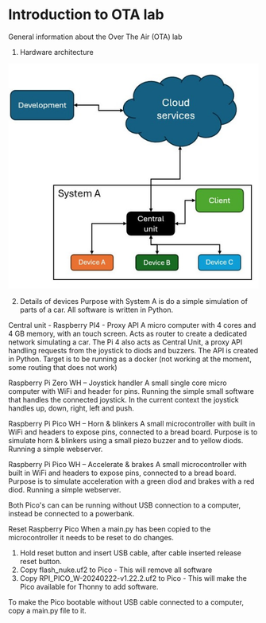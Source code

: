 # Introduction to OTA lab
General information about the Over The Air (OTA) lab

1. Hardware architecture
   
![Architecture](/architecture.jpg?raw=true "Architecture")

2. Details of devices
Purpose with System A is do a simple simulation of parts of a car.
All software is written in Python.

Central unit - Raspberry PI4 - Proxy API
A micro computer with 4 cores and 4 GB memory, with an touch screen. Acts as router to create a dedicated network simulating a car.
The Pi 4 also acts as Central Unit, a proxy API handling requests from the joystick to diods and buzzers.
The API is created in Python. Target is to be running as a docker (not working at the moment, some routing that does not work)

Raspberry Pi Zero WH – ​Joystick handler
A small single core micro computer with WiFi and header for pins.
Running the simple small software that handles the connected joystick.
In the current context the joystick handles up, down, right, left and push.

Raspberry Pi Pico WH – ​Horn & blinkers
A small microcontroller with built in WiFi and headers to expose pins, connected to a bread board.
Purpose is to simulate horn & blinkers using a small piezo buzzer and to yellow diods.
Running a simple webserver.

Raspberry Pi Pico WH – Accelerate & brakes
A small microcontroller with built in WiFi and headers to expose pins, connected to a bread board.
Purpose is to simulate acceleration with a green diod and brakes with a red diod.
Running a simple webserver.

Both Pico's can can be running without USB connection to a computer, instead be connected to a powerbank. 


Reset Raspberry Pico
When a main.py has been copied to the microcontroller it needs to be reset to do changes.
1. Hold reset button and insert USB cable, after cable inserted release reset button.
2. Copy flash_nuke.uf2 to Pico - This will remove all software
3. Copy RPI_PICO_W-20240222-v1.22.2.uf2 to Pico - This will make the Pico available for Thonny to add software.

To make the Pico bootable without USB cable connected to a computer, copy a main.py file to it.
